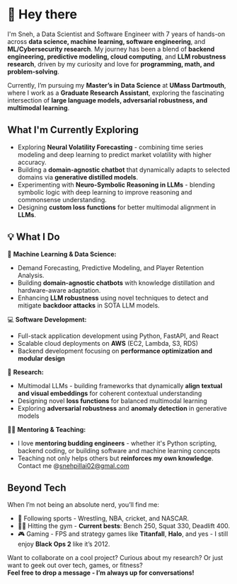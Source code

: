 # 👋 Hey there

I'm Sneh, a Data Scientist and Software Engineer with 7 years of hands-on across **data science, machine learning, software engineering**, and **ML/Cybersecurity research**. My journey has been a blend of **backend engineering, predictive modeling, cloud computing**, and **LLM robustness research**, driven by my curiosity and love for **programming, math, and problem-solving**.

Currently, I’m pursuing my **Master’s in Data Science** at **UMass Dartmouth**, where I work as a **Graduate Research Assistant**, exploring the fascinating intersection of **large language models, adversarial robustness, and multimodal learning**.


## What I'm Currently Exploring  

- Exploring **Neural Volatility Forecasting** - combining time series modeling and deep learning to predict market volatility with higher accuracy.
- Building a **domain-agnostic chatbot** that dynamically adapts to selected domains via **generative distilled models**.
- Experimenting with **Neuro-Symbolic Reasoning in LLMs** - blending symbolic logic with deep learning to improve reasoning and commonsense understanding.  
- Designing **custom loss functions** for better multimodal alignment in **LLMs**.  


## 💡 What I Do  

🔧 **Machine Learning & Data Science:**  
- Demand Forecasting, Predictive Modeling, and Player Retention Analysis.  
- Building **domain-agnostic chatbots** with knowledge distillation and hardware-aware adaptation.  
- Enhancing **LLM robustness** using novel techniques to detect and mitigate **backdoor attacks** in SOTA LLM models.

💻 **Software Development:**  
- Full-stack application development using Python, FastAPI, and React  
- Scalable cloud deployments on **AWS** (EC2, Lambda, S3, RDS)  
- Backend development focusing on **performance optimization and modular design**

🔬 **Research:**  
- Multimodal LLMs - building frameworks that dynamically **align textual and visual embeddings** for coherent contextual understanding  
- Designing novel **loss functions** for balanced multimodal learning  
- Exploring **adversarial robustness** and **anomaly detection** in generative models

👨‍🏫 **Mentoring & Teaching:**  
- I love **mentoring budding engineers** - whether it's Python scripting, backend coding, or building software and machine learning concepts  
- Teaching not only helps others but **reinforces my own knowledge**. Contact me @snehpillai02@gmal.com  

## Beyond Tech  

When I’m not being an absolute nerd, you’ll find me:  
- 🏏 Following sports - Wrestling, NBA, cricket, and NASCAR.
- 🏋️‍♂ Hitting the gym - **Current bests**: Bench 250, Squat 330, Deadlift 400. 
- 🎮 Gaming - FPS and strategy games like **Titanfall**, **Halo**, and yes - I still enjoy **Black Ops 2** like it’s 2012.

Want to collaborate on a cool project? Curious about my research? Or just want to geek out over tech, games, or fitness?  
**Feel free to drop a message - I’m always up for conversations!**
